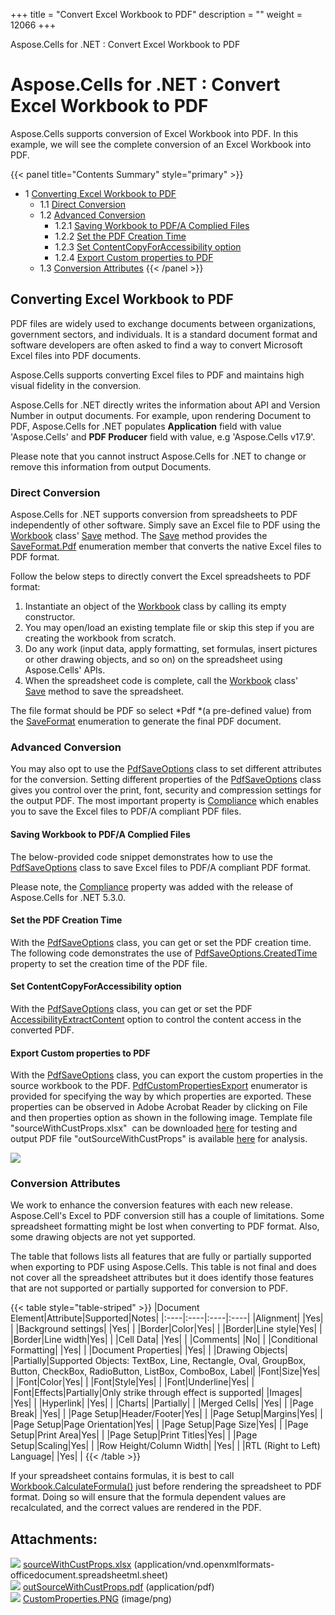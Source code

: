 +++
title = "Convert Excel Workbook to PDF" 
description = "" 
weight = 12066 
+++

Aspose.Cells for .NET : Convert Excel Workbook to PDF  

# Aspose.Cells for .NET : Convert Excel Workbook to PDF


Aspose.Cells supports conversion of Excel Workbook into PDF. In this example, we will see the complete conversion of an Excel Workbook into PDF.

{{< panel title="Contents Summary" style="primary" >}}
*   1 [Converting Excel Workbook to PDF](#ConvertExcelWorkbooktoPDF-ConvertingExcelWorkbooktoPDF)
    *   1.1 [Direct Conversion](#ConvertExcelWorkbooktoPDF-DirectConversion)
    *   1.2 [Advanced Conversion](#ConvertExcelWorkbooktoPDF-AdvancedConversion)
        *   1.2.1 [Saving Workbook to PDF/A Complied Files](#ConvertExcelWorkbooktoPDF-SavingWorkbooktoPDF/ACompliedFiles)
        *   1.2.2 [Set the PDF Creation Time](#ConvertExcelWorkbooktoPDF-SetthePDFCreationTime)
        *   1.2.3 [Set ContentCopyForAccessibility option](#ConvertExcelWorkbooktoPDF-SetContentCopyForAccessibilityoption)
        *   1.2.4 [Export Custom properties to PDF](#ConvertExcelWorkbooktoPDF-ExportCustompropertiestoPDF)
    *   1.3 [Conversion Attributes](#ConvertExcelWorkbooktoPDF-ConversionAttributes)
{{< /panel >}}
 

## Converting Excel Workbook to PDF

PDF files are widely used to exchange documents between organizations, government sectors, and individuals. It is a standard document format and software developers are often asked to find a way to convert Microsoft Excel files into PDF documents.

Aspose.Cells supports converting Excel files to PDF and maintains high visual fidelity in the conversion.

Aspose.Cells for .NET directly writes the information about API and Version Number in output documents. For example, upon rendering Document to PDF, Aspose.Cells for .NET populates **Application** field with value 'Aspose.Cells' and **PDF Producer** field with value, e.g 'Aspose.Cells v17.9'.

Please note that you cannot instruct Aspose.Cells for .NET to change or remove this information from output Documents.

### Direct Conversion

Aspose.Cells for .NET supports conversion from spreadsheets to PDF independently of other software. Simply save an Excel file to PDF using the [Workbook](https://apireference.aspose.com/net/cells/aspose.cells/workbook) class' [Save](https://apireference.aspose.com/net/cells/aspose.cells/workbook/methods/save/index) method. The [Save](https://apireference.aspose.com/net/cells/aspose.cells/workbook/methods/save/index) method provides the [SaveFormat.Pdf](https://apireference.aspose.com/net/cells/aspose.cells/saveformat) enumeration member that converts the native Excel files to PDF format.

Follow the below steps to directly convert the Excel spreadsheets to PDF format:

1.  Instantiate an object of the [Workbook](https://apireference.aspose.com/net/cells/aspose.cells/workbook) class by calling its empty constructor.
2.  You may open/load an existing template file or skip this step if you are creating the workbook from scratch.
3.  Do any work (input data, apply formatting, set formulas, insert pictures or other drawing objects, and so on) on the spreadsheet using Aspose.Cells' APIs.
4.  When the spreadsheet code is complete, call the [Workbook](https://apireference.aspose.com/net/cells/aspose.cells/workbook) class' [Save](https://apireference.aspose.com/net/cells/aspose.cells/workbook/methods/save/index) method to save the spreadsheet.

The file format should be PDF so select *Pdf *(a pre-defined value) from the [SaveFormat](https://apireference.aspose.com/net/cells/aspose.cells/saveformat) enumeration to generate the final PDF document.

### Advanced Conversion

You may also opt to use the [PdfSaveOptions](https://apireference.aspose.com/net/cells/aspose.cells/pdfsaveoptions) class to set different attributes for the conversion. Setting different properties of the [PdfSaveOptions](https://apireference.aspose.com/net/cells/aspose.cells/pdfsaveoptions) class gives you control over the print, font, security and compression settings for the output PDF. The most important property is [Compliance](https://apireference.aspose.com/net/cells/aspose.cells/pdfsaveoptions/properties/compliance) which enables you to save the Excel files to PDF/A compliant PDF files.

#### Saving Workbook to PDF/A Complied Files

The below-provided code snippet demonstrates how to use the [PdfSaveOptions](https://apireference.aspose.com/net/cells/aspose.cells/pdfsaveoptions) class to save Excel files to PDF/A compliant PDF format.

Please note, the [Compliance](https://apireference.aspose.com/net/cells/aspose.cells/pdfsaveoptions/properties/compliance) property was added with the release of Aspose.Cells for .NET 5.3.0.

#### Set the PDF Creation Time

With the [PdfSaveOptions](https://apireference.aspose.com/net/cells/aspose.cells/pdfsaveoptions) class, you can get or set the PDF creation time. The following code demonstrates the use of [PdfSaveOptions.CreatedTime](https://apireference.aspose.com/net/cells/aspose.cells/pdfsaveoptions/properties/createdtime) property to set the creation time of the PDF file.

#### Set ContentCopyForAccessibility option

With the [PdfSaveOptions](https://apireference.aspose.com/net/cells/aspose.cells/pdfsaveoptions) class, you can get or set the PDF [AccessibilityExtractContent](https://apireference.aspose.com/net/cells/aspose.cells.rendering.pdfsecurity/pdfsecurityoptions/properties/accessibilityextractcontent) option to control the content access in the converted PDF.

#### Export Custom properties to PDF

With the [PdfSaveOptions](https://apireference.aspose.com/net/cells/aspose.cells/pdfsaveoptions) class, you can export the custom properties in the source workbook to the PDF. [PdfCustomPropertiesExport](https://apireference.aspose.com/net/cells/aspose.cells.rendering/pdfcustompropertiesexport) enumerator is provided for specifying the way by which properties are exported. These properties can be observed in Adobe Acrobat Reader by clicking on File and then properties option as shown in the following image. Template file "sourceWithCustProps.xlsx"  can be downloaded [here](https://docs2.aspose.com/cells/net/attachments/5013526/72417282.xlsx) for testing and output PDF file "outSourceWithCustProps" is available [here](https://docs2.aspose.com/cells/net/attachments/5013526/72417283.pdf) for analysis.

![](https://docs2.aspose.com/cells/net/attachments/5013526/72417284.png)

### Conversion Attributes

We work to enhance the conversion features with each new release. Aspose.Cell's Excel to PDF conversion still has a couple of limitations. Some spreadsheet formatting might be lost when converting to PDF format. Also, some drawing objects are not yet supported.

The table that follows lists all features that are fully or partially supported when exporting to PDF using Aspose.Cells. This table is not final and does not cover all the spreadsheet attributes but it does identify those features that are not supported or partially supported for conversion to PDF.

{{< table style="table-striped" >}}
|Document Element|Attribute|Supported|Notes|
|:----|:----|:----|:----|
|Alignment| |Yes| |
|Background settings| |Yes| |
|Border|Color|Yes| |
|Border|Line style|Yes| |
|Border|Line width|Yes| |
|Cell Data| |Yes| |
|Comments| |No| |
|Conditional Formatting| |Yes| |
|Document Properties| |Yes| |
|Drawing Objects| |Partially|Supported Objects: TextBox, Line, Rectangle, Oval, GroupBox, Button, CheckBox, RadioButton, ListBox, ComboBox, Label|
|Font|Size|Yes| |
|Font|Color|Yes| |
|Font|Style|Yes| |
|Font|Underline|Yes| |
|Font|Effects|Partially|Only strike through effect is supported|
|Images| |Yes| |
|Hyperlink| |Yes| |
|Charts| |Partially| |
|Merged Cells| |Yes| |
|Page Break| |Yes| |
|Page Setup|Header/Footer|Yes| |
|Page Setup|Margins|Yes| |
|Page Setup|Page Orientation|Yes| |
|Page Setup|Page Size|Yes| |
|Page Setup|Print Area|Yes| |
|Page Setup|Print Titles|Yes| |
|Page Setup|Scaling|Yes| |
|Row Height/Column Width| |Yes| |
|RTL (Right to Left) Language| |Yes| |
{{< /table >}}

If your spreadsheet contains formulas, it is best to call [Workbook.CalculateFormula()](https://apireference.aspose.com/net/cells/aspose.cells/workbook/methods/calculateformula) just before rendering the spreadsheet to PDF format. Doing so will ensure that the formula dependent values are recalculated, and the correct values are rendered in the PDF.

## Attachments:

![](https://docs2.aspose.com/cells/net/images/icons/bullet_blue.gif) [sourceWithCustProps.xlsx](https://docs2.aspose.com/cells/net/attachments/5013526/72417282.xlsx) (application/vnd.openxmlformats-officedocument.spreadsheetml.sheet)  
![](https://docs2.aspose.com/cells/net/images/icons/bullet_blue.gif) [outSourceWithCustProps.pdf](https://docs2.aspose.com/cells/net/attachments/5013526/72417283.pdf) (application/pdf)  
![](https://docs2.aspose.com/cells/net/images/icons/bullet_blue.gif) [CustomProperties.PNG](https://docs2.aspose.com/cells/net/attachments/5013526/72417284.png) (image/png)  

